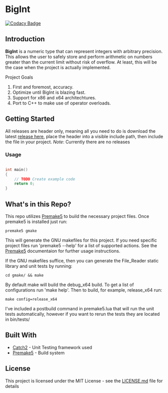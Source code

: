 # BigInt
[![Codacy Badge](https://api.codacy.com/project/badge/Grade/52406353f564468e9e301645f02127a3)](https://www.codacy.com/app/AlexanderJDupree/File_Reader?utm_source=github.com&amp;utm_medium=referral&amp;utm_content=AlexanderJDupree/File_Reader&amp;utm_campaign=Badge_Grade)

## Introduction

**BigInt** is a numeric type that can represent integers with arbitrary precision. This allows the user to safely store and perform arithmetic on numbers greater than the current limit without risk of overflow. At least, this will be the case when the project is actually implemented. 

Project Goals
1. First and foremost, accuracy. 
2. Optimize until BigInt is blazing fast.
3. Support for x86 and x64 architechtures. 
4. Port to C++ to make use of operator overloads.

## Getting Started

All releases are header only, meaning all you need to do is download the latest [release here](https://github.com/AlexanderJDupree/BigInt/releases), place the header into a visible include path, then include the file in your project. *Note*: Currently there are no releases

### Usage 

```c++

int main()
{
    // TODO Create example code
    return 0;
}

```

## What's in this Repo?

This repo utilizes [Premake5](https://github.com/premake/premake-core) to build the necessary project files. Once premake5 is installed just run:

```
premake5 gmake
```

This will generate the GNU makefiles for this project. If you need specific project files run 'premake5 --help' for a list of supported actions. See the [Premake5](https://github.com/premake/premake-core) documentaion for further usage instructions.

If the GNU makefiles suffice, then you can generate the File_Reader static library and unit tests by running:

```
cd gmake/ && make
```

By default make will build the debug_x64 build. To get a list of configurations run 'make help'. Then to build, for example, release_x64 run:
```
make config=release_x64
```

I've included a postbuild command in premake5.lua that will run the unit tests automatically, however if you want to rerun the tests they are located in bin/tests/

## Built With

* [Catch2](https://github.com/catchorg/Catch2) - Unit Testing framework used
* [Premake5](https://github.com/premake/premake-core) - Build system

## License

This project is licensed under the MIT License - see the [LICENSE.md](https://raw.githubusercontent.com/AlexanderJDupree/BigInt/master/LICENSE) file for details

